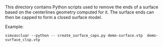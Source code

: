 This directory contains Python scripts used to remove the ends of a surface based on the centerlines
geometry computed for it. The surface ends can then be capped to form a closed surface model.

Example:

    simvascluar --python -- create_surface_caps.py demo-surface.vtp  demo-surface_clsp.vtp


